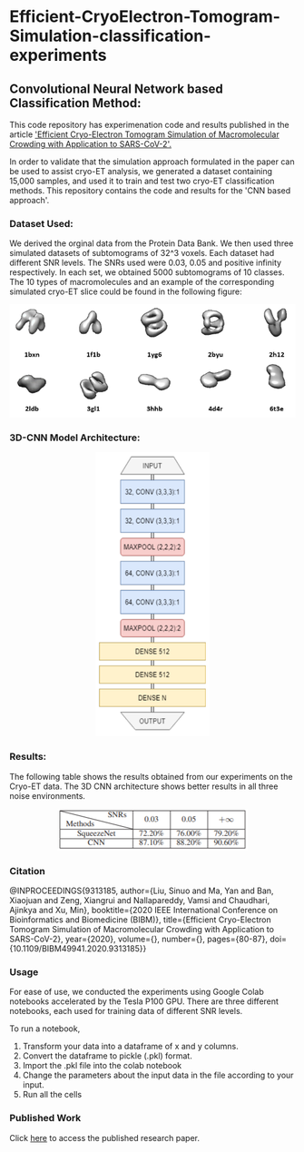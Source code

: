 # Efficient-CryoElectron-Tomogram-Simulation-classification-experiments
## Convolutional Neural Network based Classification Method:

This code repository has experimenation code and results published in the article ['Efficient Cryo-Electron Tomogram Simulation of Macromolecular Crowding with Application to SARS-CoV-2'. ](https://ieeexplore.ieee.org/abstract/document/9313185)

In order to validate that the simulation approach formulated in the paper can be used to assist cryo-ET analysis, we generated a dataset containing 15,000 samples, and used it to train and test two cryo-ET classification methods. This repository contains the code and results for the 'CNN based approach'.

### Dataset Used:
We derived the orginal data from the Protein Data Bank. We then used three simulated datasets of subtomograms of 32^3 voxels. Each dataset had different SNR levels. The SNRs used were 0.03, 0.05 and positive infinity respectively. In each set, we obtained 5000 subtomograms of 10 classes. The 10 types of macromolecules and an example of the corresponding simulated cryo-ET slice could be found in the following figure:

<p align="center">
  <img src="data.PNG"   />
</p>


### 3D-CNN Model Architecture:

<p align="center">
  <img src="papermodelarch.PNG"  height='500' width='200' />
</p>

### Results:
The following table shows the results obtained from our experiments on the Cryo-ET data. The 3D CNN architecture shows better results in all three noise environments.
<p align="center">
  <img src="results_table.PNG"  />
</p>

### Citation

@INPROCEEDINGS{9313185,
  author={Liu, Sinuo and Ma, Yan and Ban, Xiaojuan and Zeng, Xiangrui and Nallapareddy, Vamsi and Chaudhari, Ajinkya and Xu, Min},
  booktitle={2020 IEEE International Conference on Bioinformatics and Biomedicine (BIBM)}, 
  title={Efficient Cryo-Electron Tomogram Simulation of Macromolecular Crowding with Application to SARS-CoV-2}, 
  year={2020},
  volume={},
  number={},
  pages={80-87},
  doi={10.1109/BIBM49941.2020.9313185}}
  
### Usage

For ease of use, we conducted the experiments using Google Colab notebooks accelerated by the Tesla P100 GPU. There are three different notebooks, each used for training data of different SNR levels. 

To run a notebook,
1. Transform your data into a dataframe of x and y columns.
1. Convert the dataframe to pickle (.pkl) format.
2. Import the .pkl file into the colab notebook
3. Change the parameters about the input data in the file according to your input.
4. Run all the cells

### Published Work

Click [here](https://ieeexplore.ieee.org/abstract/document/9313185) to access the published research paper.
